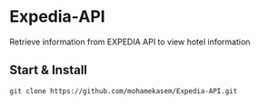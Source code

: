 # Expedia-API

Retrieve information from EXPEDIA API to view hotel information

## Start & Install
```
git clone https://github.com/mohamekasem/Expedia-API.git
```